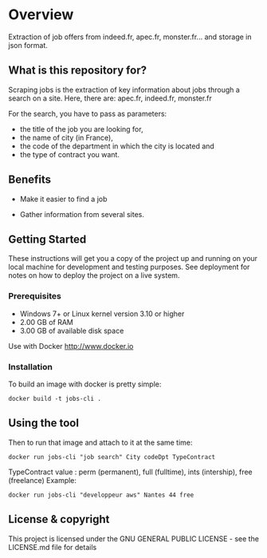 # Overview

Extraction of job offers from indeed.fr, apec.fr, monster.fr... and storage in json format.

## What is this repository for? 

Scraping jobs is the extraction of key information about jobs through a search on a site. Here, there are: apec.fr, indeed.fr, monster.fr

For the search, you have to pass as parameters: 
- the title of the job you are looking for,
- the name of city (in France),
- the code of the department in which the city is located and
- the type of contract you want.

## Benefits 

* Make it easier to find a job

* Gather information from several sites.

## Getting Started

These instructions will get you a copy of the project up and running on your local machine for development and testing purposes. See deployment for notes on how to deploy the project on a live system.

### Prerequisites

* Windows 7+ or Linux kernel version 3.10 or higher
* 2.00 GB of RAM
* 3.00 GB of available disk space

Use with Docker http://www.docker.io

### Installation

To build an image with docker is pretty simple:
```
docker build -t jobs-cli .
```

## Using the tool

Then to run that image and attach to it at the same time:
```
docker run jobs-cli "job search" City codeDpt TypeContract
```
TypeContract value : perm (permanent), full (fulltime), ints (intership), free (freelance)
Example: 
```
docker run jobs-cli "developpeur aws" Nantes 44 free
```

## License & copyright

This project is licensed under the GNU GENERAL PUBLIC LICENSE - see the LICENSE.md file for details
